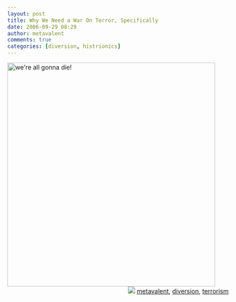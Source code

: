 ```yaml
---
layout: post
title: Why We Need a War On Terror, Specifically
date: 2006-09-29 08:29
author: metavalent
comments: true
categories: [diversion, histrionics]
---
```

<!--Lead Photo --><a href="https://metavalent.info/images/all.gonna.die.jpg"><img loading="lazy" width="473" height="510" border="0" alt="we're all gonna die!" src="https://metavalent.info/images/all.gonna.die.jpg" /></a><!-- Commentary -->

<!-- Tags -->
<div align="right"><img border="0" src="https://metavalent.info/images/technorati.bug.10x10.jpg" /> <a rel="tag" href="https://technorati.com/tag/metavalent">metavalent</a>, <a rel="tag" href="https://technorati.com/tag/diversion">diversion</a>, <a rel="tag" href="https://technorati.com/tag/terrorism">terrorism</a></div>
<!-- //End Tags -->
